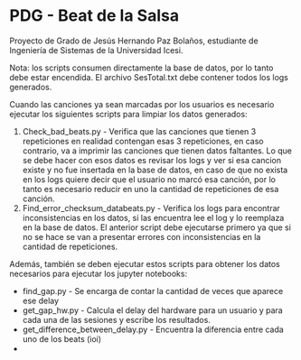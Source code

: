 # PDG - Beat de la Salsa
Proyecto de Grado de Jesús Hernando Paz Bolaños, estudiante de Ingeniería de Sistemas de la Universidad Icesi.

Nota: los scripts consumen directamente la base de datos, por lo tanto debe estar encendida. El archivo SesTotal.txt debe contener todos los logs generados.

Cuando las canciones ya sean marcadas por los usuarios es necesario ejecutar los siguientes scripts para limpiar los datos generados:

1) Check_bad_beats.py - Verifica que las canciones que tienen 3 repeticiones en realidad contengan esas 3 repeticiones, en caso contrario, va a imprimir las canciones que tienen datos faltantes. Lo que se debe hacer con esos datos es revisar los logs y ver si esa cancion existe y no fue insertada en la base de datos, en caso de que no exista en los logs quiere decir que el usuario no marcó esa canción, por lo tanto es necesario reducir en uno la cantidad de repeticiones de esa canción.
2) Find_error_checksum_databeats.py  - Verifica los logs para encontrar inconsistencias en los datos, si las encuentra lee el log y lo reemplaza en la base de datos. El anterior script debe ejecutarse primero ya que si no se hace se van a presentar errores con inconsistencias en la cantidad de repeticiones.


Además, también se deben ejecutar estos scripts para obtener los datos necesarios para ejecutar los jupyter notebooks:

* find_gap.py    -   Se encarga de contar la cantidad de veces que aparece ese delay
* get_gap_hw.py  -   Calcula el delay del hardware para un usuario y para cada una de las sesiones y escribe los resultados.
* get_difference_between_delay.py  -   Encuentra la diferencia entre cada uno de los beats (ioi)
* 
